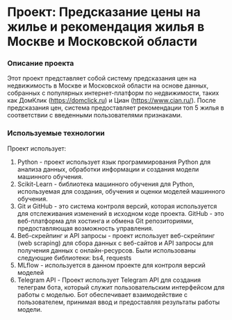 # Проект: Предсказание цены на жилье и рекомендация жилья в Москве и Московской области
### Описание проекта
Этот проект представляет собой систему предсказания цен на недвижимость в Москве и Московской области на основе данных, собранных с популярных интернет-платформ по недвижимости, таких как ДомКлик (https://domclick.ru) и Циан (https://www.cian.ru/). После предсказания цен, система предоставляет рекомендации топ 5 жилья в соответствии с введенными пользователями признаками.
### Используемые технологии
Проект использует:
1. Python - проект использует язык программирования Python для анализа данных, обработки информации и создания модели машинного обучения.
2. Scikit-Learn - библиотека машинного обучения для Python, используемая для создания, обучения и оценки моделей машинного обучения.
3. Git и GitHub - это система контроля версий, которая используется для отслеживания изменений в исходном коде проекта. GitHub - это веб-платформа для хостинга и обмена Git репозиториями, предоставляющая возможность управления.
4. Веб-скрейпинг и API запросы - проект использует веб-скрейпинг (web scraping) для сбора данных с веб-сайтов и API запросы для получения данных с онлайн-ресурсов. Были использованы следующие библиотеки: bs4, requests
5. MLflow - используется в данном проекте для контроля версий моделей
6. Telegram API - Проект использует Telegram API для создания телеграм бота, который служит пользовательским интерфейсом для работы с моделью. Бот обеспечивает взаимодействие с пользователем, принимая ввод и предоставляя результаты работы модели.
